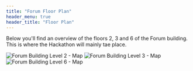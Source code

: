 ```yaml
---
title: "Forum Floor Plan"
header_menu: true
header_title: "Floor Plan"
---
```

Below you'll find an overview of the floors 2, 3 and 6 of the Forum building. This is where the Hackathon will mainly tae place.

![Forum Building Level 2 - Map](contents/images/Floor_Plan_Level2.jpg)
![Forum Building Level 3 - Map](Floor_Plan_Level3.jpg)
![Forum Building Level 6 - Map](hazard-hackathon/content/images/Floor_Plan_Level6.jpg)